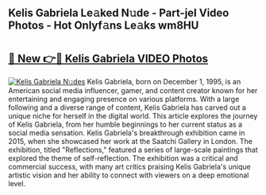 ## Kelis Gabriela Le𝚊ked N𝚞de - Part-jeI Video Photos - Hot Onlyf𝚊ns Le𝚊ks wm8HU

# <h2><a href="http://ab50840.deff.icu/?id=Kelis+Gabriela">🔗 New 👉🔴 Kelis Gabriela VIDEO Photos</a></h2>

[![Kelis Gabriela N𝚞des](https://i.imgur.com/rIISA9y.gif)](http://ab50840.deff.icu/?id=Kelis+Gabriela)
Kelis Gabriela, born on December 1, 1995, is an American social media influencer, gamer, and content creator known for her entertaining and engaging presence on various platforms. With a large following and a diverse range of content, Kelis Gabriela has carved out a unique niche for herself in the digital world. This article explores the journey of Kelis Gabriela, from her humble beginnings to her current status as a social media sensation. Kelis Gabriela's breakthrough exhibition came in 2015, when she showcased her work at the Saatchi Gallery in London. The exhibition, titled "Reflections," featured a series of large-scale paintings that explored the theme of self-reflection. The exhibition was a critical and commercial success, with many art critics praising Kelis Gabriela's unique artistic vision and her ability to connect with viewers on a deep emotional level.
